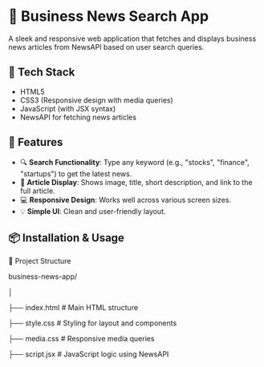 # 📰 Business News Search App

A sleek and responsive web application that fetches and displays business news articles from NewsAPI based on user search queries.


## 🧰 Tech Stack

- HTML5
- CSS3 (Responsive design with media queries)
- JavaScript (with JSX syntax)
- NewsAPI for fetching news articles

## 📸 Features

- 🔍 **Search Functionality**: Type any keyword (e.g., "stocks", "finance", "startups") to get the latest news.
- 📄 **Article Display**: Shows image, title, short description, and link to the full article.
- 💻 **Responsive Design**: Works well across various screen sizes.
- 💡 **Simple UI**: Clean and user-friendly layout.

## 📦 Installation & Usage

📁 Project Structure

business-news-app/

│

├── index.html           # Main HTML structure  

├── style.css            # Styling for layout and components

├── media.css            # Responsive media queries

├── script.jsx           # JavaScript logic using NewsAPI

